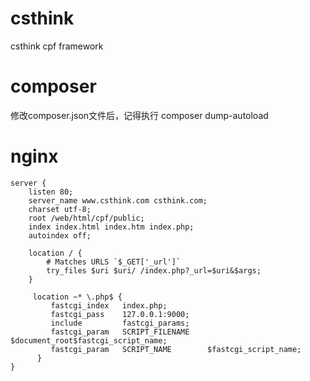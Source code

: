 # csthink
csthink cpf framework
 
# composer 
修改composer.json文件后，记得执行 composer dump-autoload

# nginx
```shell
server {
    listen 80;
    server_name www.csthink.com csthink.com;
    charset utf-8;
    root /web/html/cpf/public;
    index index.html index.htm index.php;
    autoindex off;
    
    location / {
        # Matches URLS `$_GET['_url']`
        try_files $uri $uri/ /index.php?_url=$uri&$args;
    }

     location ~* \.php$ {
         fastcgi_index   index.php;
         fastcgi_pass    127.0.0.1:9000;
         include         fastcgi_params;
         fastcgi_param   SCRIPT_FILENAME    $document_root$fastcgi_script_name;
         fastcgi_param   SCRIPT_NAME        $fastcgi_script_name;
      }
}
```
